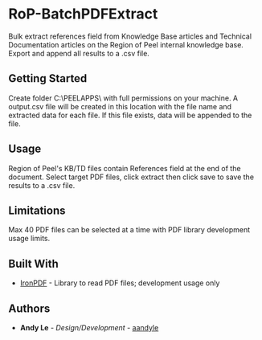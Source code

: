 # RoP-BatchPDFExtract
Bulk extract references field from Knowledge Base articles and Technical Documentation articles on the Region of Peel internal knowledge base. Export and append all results to a .csv file.

## Getting Started

Create folder C:\PEELAPPS\ with full permissions on your machine. A output.csv file will be created in this location with the file name and extracted data for each file. If this file exists, data will be appended to the file. 

## Usage

Region of Peel's KB/TD files contain References field at the end of the document. Select target PDF files, click extract then click save to save the results to a .csv file.

## Limitations

Max 40 PDF files can be selected at a time with PDF library development usage limits.

## Built With

* [IronPDF](https://ironpdf.com/) - Library to read PDF files; development usage only

## Authors

* **Andy Le** - *Design/Development* - [aandyle](https://github.com/aandyle/)
